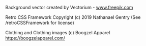 Background vector created by Vectorium - www.freepik.com

Retro CSS Framework Copyright (c) 2019 Nathanael Gentry (See /retroCSSFramework for license)

Clothing and Clothing images (c) Boogzel Apparel
https://boogzelapparel.com/